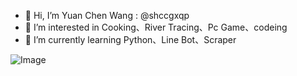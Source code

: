 - 👋 Hi, I’m Yuan Chen Wang : @shccgxqp
- 👀 I’m interested in Cooking、River Tracing、Pc Game、codeing
- 🌱 I’m currently learning Python、Line Bot、Scraper

![Image](https://www.codewars.com/users/shccgxqp/badges/large?theme=light)

<!---
shccgxqp/shccgxqp is a ✨ special ✨ repository because its `README.md` (this file) appears on your GitHub profile.
You can click the Preview link to take a look at your changes.
--->
